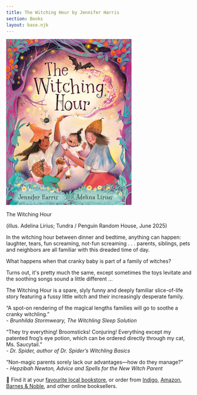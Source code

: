 ```yaml
---
title: The Witching Hour by Jennifer Harris
section: Books
layout: base.njk
---
```


<div class="max-w-prose">

<img class="mr-5 mb-5 md:max-w-sm" src="/img/the-witching-hour-cover.jpg"/>

<p class="italic font-bold mb-1 text-xl">The Witching Hour</p>

<p>(illus. Adelina Lirius; Tundra / Penguin Random House, June 2025)</p>

In the witching hour between dinner and bedtime, anything can happen: laughter, tears, fun screaming, not-fun screaming . . . parents, siblings, pets and neighbors are all familiar with this dreaded time of day.

What happens when that cranky baby is part of a family of witches?

Turns out, it's pretty much the same, except sometimes the toys levitate and the soothing songs sound a little different ...

The Witching Hour is a spare, slyly funny and deeply familiar slice-of-life story featuring a fussy little witch and their increasingly desperate family.

<p>“A spot-on rendering of the magical lengths families will go to soothe a cranky witchling.”
</br> - <i>Brunhilda Stormweary, The Witchling Sleep Solution</i></p>

 <p>“They try everything! Broomsticks! Conjuring! Everything except my patented frog’s eye potion, which can be ordered directly through my cat, Ms. Saucytail.” 
</br> - <i>Dr. Spider, author of Dr. Spider’s Witchling Basics</i></p>

 <p>“Non-magic parents sorely lack our advantages—how do they manage?” 
</br> - <i>Hepzibah Newton, Advice and Spells for the New Witch Parent</i></p>


<p class="text-base">🛒 Find it at your <a href="https://bookshop.org/p/books/the-witching-hour-jennifer-hariss/094dc2370eca56df?ean=9781774884409">favourite local bookstore</a>, or order from <a href="https://www.indigo.ca/en-ca/the-witching-hour/9781774884409.html">Indigo</a>, <a href="https://www.amazon.com/Witching-Hour-Jennifer-Harris/dp/1774884402">Amazon</a>, <a href="https://www.barnesandnoble.com/w/the-witching-hour-jennifer-harris/1146412590">Barnes &amp; Noble</a>, and other online booksellers.</p>


</div>

